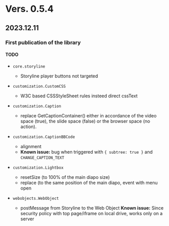 # Vers. 0.5.4
## 2023.12.11
### **First publication of the library**
#### TODO
- `core.storyline`
  -   Storyline player buttons not targeted  
  
- `customization.CustomCSS`
  - W3C based CSSStyleSheet rules insteed direct cssText
 
- `customization.Caption`
  - replace GetCaptionContainer() either in accordance of the video space (true), the slide space (false) or the browser space (no action).

-  `customization.CaptionBBCode`
    -   alignment
    -   **Known issue:** bug when triggered with `{ subtree: true }` and `CHANGE_CAPTION_TEXT`

-  `customization.Lightbox`
    -   resetSize (to 100% of the main diapo size)
    -   replace (to the same position of the main diapo, event with menu open
      
- `webobjects.WebObject` 
    -   postMessage from Storyline to the Web Object
        **Known issue:** Since security policy with top page/iframe on local drive, works only on a server
